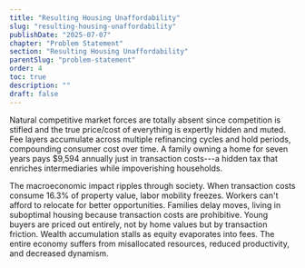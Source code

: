 ```yaml
---
title: "Resulting Housing Unaffordability"
slug: "resulting-housing-unaffordability"
publishDate: "2025-07-07"
chapter: "Problem Statement"
section: "Resulting Housing Unaffordability"
parentSlug: "problem-statement"
order: 4
toc: true
description: ""
draft: false
---
```


Natural competitive market forces are totally absent since competition is
stifled and the true price/cost of everything is expertly hidden and muted. Fee
layers accumulate across multiple refinancing cycles and hold periods,
compounding consumer cost over time. A family owning a home for seven years pays
\$9,594 annually just in transaction costs---a hidden tax that enriches
intermediaries while impoverishing households.

The macroeconomic impact ripples through society. When transaction costs consume
16.3% of property value, labor mobility freezes. Workers can't afford to
relocate for better opportunities. Families delay moves, living in suboptimal
housing because transaction costs are prohibitive. Young buyers are priced out
entirely, not by home values but by transaction friction. Wealth accumulation
stalls as equity evaporates into fees. The entire economy suffers from
misallocated resources, reduced productivity, and decreased dynamism.
